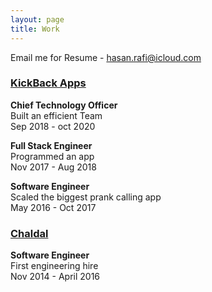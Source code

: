 ```yaml
---
layout: page
title: Work
---
```


Email me for Resume - [hasan.rafi@icloud.com](mailto:hasan.rafi@icloud.com)

### [KickBack Apps](https://kickbackapps.com)
**Chief Technology Officer** <br />
Built an efficient Team <br />
Sep 2018 - oct 2020

**Full Stack Engineer** <br />
Programmed an app <br />
Nov 2017 - Aug 2018

**Software Engineer** <br />
Scaled the biggest prank calling app <br />
May 2016 - Oct 2017

### [Chaldal](https://chaldal.com)
**Software Engineer** <br />
First engineering hire <br />
Nov 2014 - April 2016